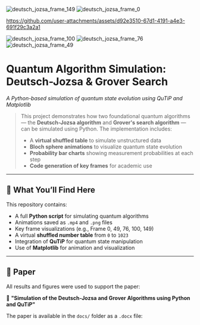 ![deutsch_jozsa_frame_149](https://github.com/user-attachments/assets/e426564b-7702-469b-8a71-70c770caae75)
![deutsch_jozsa_frame_0](https://github.com/user-attachments/assets/7c964185-4718-4a49-b0a1-eb2a255d7e3f)


https://github.com/user-attachments/assets/d92e3510-67d1-4191-a4e3-691f29c3a2a1

![deutsch_jozsa_frame_100](https://github.com/user-attachments/assets/485b746b-d0bb-403b-a7d3-174efeed51f2)
![deutsch_jozsa_frame_76](https://github.com/user-attachments/assets/d2767c24-02bf-4b7b-9c99-d3a5ba10fe9a)
![deutsch_jozsa_frame_49](https://github.com/user-attachments/assets/efb2f147-8dd1-461f-9758-0b3ee886e84d)
# Quantum Algorithm Simulation: Deutsch-Jozsa & Grover Search  
*A Python-based simulation of quantum state evolution using QuTiP and Matplotlib*

> This project demonstrates how two foundational quantum algorithms — the **Deutsch-Jozsa algorithm** and **Grover's search algorithm** — can be simulated using Python. The implementation includes:
> - A **virtual shuffled table** to simulate unstructured data  
> - **Bloch sphere animations** to visualize quantum state evolution  
> - **Probability bar charts** showing measurement probabilities at each step  
> - **Code generation of key frames** for academic use  

---

## 🧪 What You’ll Find Here

This repository contains:
- A full **Python script** for simulating quantum algorithms
- Animations saved as `.mp4` and `.png` files
- Key frame visualizations (e.g., Frame 0, 49, 76, 100, 149)
- A virtual **shuffled number table** from `0` to `1023`
- Integration of **QuTiP** for quantum state manipulation  
- Use of **Matplotlib** for animation and visualization

---

## 📄 Paper

All results and figures were used to support the paper:

📄 **"Simulation of the Deutsch-Jozsa and Grover Algorithms using Python and QuTiP"**

The paper is available in the `docs/` folder as a `.docx` file:
